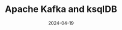 ---
title: "Apache Kafka and ksqlDB"
date: 2024-04-19
tags: [""]
dbiblogtitle: apache-kafka-and-ksqldb
---
